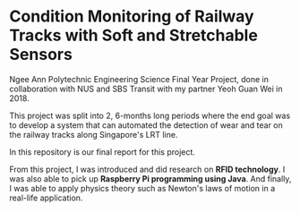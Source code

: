 # Condition Monitoring of Railway Tracks with Soft and Stretchable Sensors
Ngee Ann Polytechnic Engineering Science Final Year Project, done in collaboration with NUS and SBS Transit with my partner Yeoh Guan Wei in 2018.

This project was split into 2, 6-months long periods where the end goal was to develop a system that can automated the detection of wear and tear on the railway tracks along Singapore's LRT line.

In this repository is our final report for this project.

From this project, I was introduced and did research on **RFID technology**.
I was also able to pick up **Raspberry Pi programming using Java**.
And finally, I was able to apply physics theory such as Newton's laws of motion in a real-life application.
